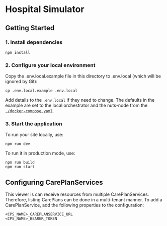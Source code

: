 # Hospital Simulator

## Getting Started

### 1. Install dependencies

```
npm install
```

### 2. Configure your local environment

Copy the .env.local.example file in this directory to .env.local (which will be ignored by Git):

```
cp .env.local.example .env.local
```

Add details to the `.env.local` if they need to change. The defaults in the example are set to the local orchestrator and the nuts-node from the [`./docker-compose.yaml`](./docker-compose.yaml).

### 3. Start the application

To run your site locally, use:

```
npm run dev
```

To run it in production mode, use:

```
npm run build
npm run start
```
## Configuring CarePlanServices
This viewer is can receive resources from multiple CarePlanServices. Therefore, listing CarePlans can be done in a multi-tenant manner. To add a CarePlanService, add the following properties to the configuration:
```
<CPS_NAME>_CAREPLANSERVICE_URL
<CPS_NAME>_BEARER_TOKEN
```